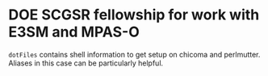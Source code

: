 # DOE SCGSR fellowship for work with E3SM and MPAS-O
```dotFiles``` contains shell information to get setup on chicoma and perlmutter. Aliases in this case can be particularly helpful. 
